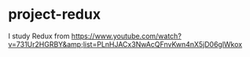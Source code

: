 # project-redux
I study Redux from https://www.youtube.com/watch?v=731Ur2HGRBY&amp;list=PLnHJACx3NwAcQFnvKwn4nX5jD06glWkox
